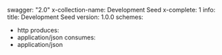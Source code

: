 swagger: "2.0"
x-collection-name: Development Seed
x-complete: 1
info:
  title: Development Seed
  version: 1.0.0
schemes:
- http
produces:
- application/json
consumes:
- application/json